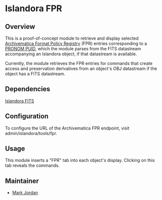 # Islandora FPR

## Overview

This is a proof-of-concept module to retrieve and display selected [Archivematica Format Policy Registry](https://ww.archivematica.org/en/docs/archivematica-1.3/user-manual/preservation/preservation-planning/#fpr) (FPR) entries corresponding to a [PRONOM PUID](http://en.wikipedia.org/wiki/PRONOM), which the module parses from the FITS datastream accompanying an Islandora object, if that datastream is available.

Currently, the module retrieves the FPR entries for commands that create access and preservation derivatives from an object's OBJ datastream if the object has a FITS datastream.

## Dependencies

[Islandora FITS](https://github.com/Islandora/islandora_fits)

## Configuration

To configure the URL of the Archivematica FPR endpoint, visit admin/islandora/tools/fpr.

## Usage

This module inserts a "FPR" tab into each object's display. Clicking on this tab reveals the commands.

## Maintainer

* [Mark Jordan](https://github.com/mjordan)

